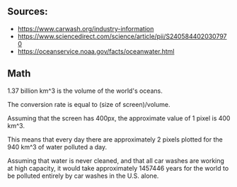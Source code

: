 ## Sources:

- https://www.carwash.org/industry-information
- https://www.sciencedirect.com/science/article/pii/S2405844020307970
- https://oceanservice.noaa.gov/facts/oceanwater.html

## Math

1.37 billion km^3 is the volume of the world's oceans.

The conversion rate is equal to (size of screen)/volume.

Assuming that the screen has 400px, the approximate value of 1 pixel is 400 km^3.

This means that every day there are approximately 2 pixels plotted for the 940 km^3 of water polluted a day.

Assuming that water is never cleaned, and that all car washes are working at high capacity, it would take approximately 1457446 years for the world to be polluted entirely by car washes in the U.S. alone.
